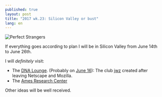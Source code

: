 ```yaml
---
published: true
layout: post
title: "2017 wk.23: Silicon Valley or bust"
lang: en
---
```


![Perfect Strangers](https://upload.wikimedia.org/wikipedia/en/4/45/Ps11.jpg)

If everything goes according to plan I will be in Silicon Valley from
June 14th to June 26th.

I will _definitely_ visit:

- The [DNA Lounge][]. (Probably on [June 16][]): The club [jwz][] created after leaving Netscape
  and Mozilla.
- The [Ames Research Center][ames]

Other ideas will be well received.

[DNA Lounge]: https://www.dnalounge.com/
[June 16]: https://www.dnalounge.com/calendar/2017/06-16.html
[jwz]: https://www.jwz.org/
[ames]: http://www.visitnasa.com/ames-research-center-california
